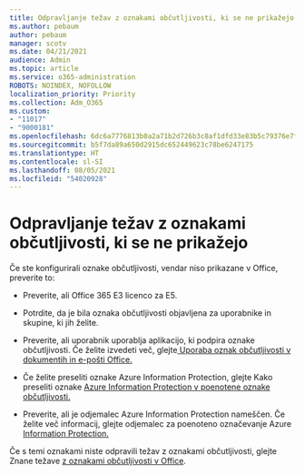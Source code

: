 ```yaml
---
title: Odpravljanje težav z oznakami občutljivosti, ki se ne prikažejo
ms.author: pebaum
author: pebaum
manager: scotv
ms.date: 04/21/2021
audience: Admin
ms.topic: article
ms.service: o365-administration
ROBOTS: NOINDEX, NOFOLLOW
localization_priority: Priority
ms.collection: Adm_O365
ms.custom:
- "11017"
- "9000181"
ms.openlocfilehash: 6dc6a7776813b0a2a71b2d726b3c8af1dfd33e83b5c79376e7fbcfcc2a6ea0a8
ms.sourcegitcommit: b5f7da89a650d2915dc652449623c78be6247175
ms.translationtype: HT
ms.contentlocale: sl-SI
ms.lasthandoff: 08/05/2021
ms.locfileid: "54020928"
---
```

# <a name="troubleshoot-sensitivity-labels-not-appearing"></a>Odpravljanje težav z oznakami občutljivosti, ki se ne prikažejo

Če ste konfigurirali oznake občutljivosti, vendar niso prikazane v Office, preverite to:

- Preverite, ali Office 365 E3 licenco za E5.

- Potrdite, da je bila oznaka občutljivosti objavljena za uporabnike in skupine, ki jih želite.

- Preverite, ali uporabnik uporablja aplikacijo, ki podpira oznake občutljivosti. Če želite izvedeti več, glejte[ Uporaba oznak občutljivosti v dokumentih in e-pošti Office.](https://go.microsoft.com/fwlink/?linkid=2106446)

- Če želite preseliti oznake Azure Information Protection, glejte Kako preseliti oznake [Azure Information Protection v poenotene oznake občutljivosti.](https://go.microsoft.com/fwlink/?linkid=2106056)

- Preverite, ali je odjemalec Azure Information Protection nameščen. Če želite več informacij, glejte odjemalec za poenoteno označevanje Azure [Information Protection.](https://go.microsoft.com/fwlink/?linkid=2106374)

Če s temi oznakami niste odpravili težav z oznakami občutljivosti, glejte Znane težave [z oznakami občutljivosti v Office](https://go.microsoft.com/fwlink/?linkid=2106447).